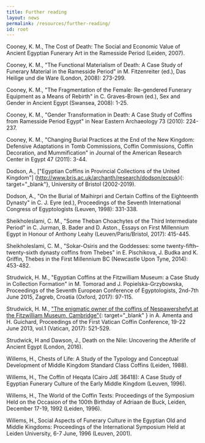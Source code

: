 ```yaml
---
title: Further reading
layout: news
permalink: /resources/further-reading/
id: root
---
```

Cooney, K. M., The Cost of Death: The Social and Economic Value of Ancient Egyptian Funerary Art in the Ramesside Period (Leiden, 2007).

Cooney, K. M., "The Functional Materialism of Death: A Case Study of Funerary Material in the Ramesside Period" in M. Fitzenreiter (ed.), Das Heilige und die Ware (London, 2008): 273-299.

Cooney, K. M., "The Fragmentation of the Female: Re-gendered Funerary Equipment as a Means of Rebirth" in C. Graves-Brown (ed.), Sex and Gender in Ancient Egypt (Swansea, 2008): 1-25.

Cooney, K. M., "Gender Transformation in Death: A Case Study of Coffins from Ramesside Period Egypt" in Near Eastern Archaeology 73 (2010): 224-237.

Cooney, K. M., "Changing Burial Practices at the End of the New Kingdom: Defensive Adaptations in Tomb Commissions, Coffin Commissions, Coffin Decoration, and Mummification" in Journal of the American Research Center in Egypt 47 (2011): 3-44.

Dodson, A., ["Egyptian Coffins in Provincial Collections of the United Kingdom"] (http://www.bris.ac.uk/archanth/research/dodson/ecpuk){: target="_blank"}, University of Bristol (2002-2019).

Dodson, A., "On the Burial of Maihirpri and Certain Coffins of the Eighteenth Dynasty" in C. J. Eyre (ed.), Proceedings of the Seventh International Congress of Egyptologists (Leuven, 1998): 331-338.

Sheikholeslami, C. M., "Some Theban Choachytes of the Third Intermediate Period" in C. Jurman, B. Bader and D. Aston., Essays on First Millennium Egypt in Honour of Anthony Leahy (Leuven/Paris/Bristol, 2017): 415-445.

Sheikholeslami, C. M., "Sokar-Osiris and the Goddesses: some twenty-fifth–twenty-sixth dynasty coffins from Thebes" in E. Pischikova, J. Budka and K. Griffin, Thebes in the First Millennium BC (Newcastle Upon Tyne, 2014): 453-482.

Strudwick, H. M., "Egyptian Coffins at the Fitzwilliam Museum: a Case Study in Collection Formation" in M. Tomorad and J. Popielska-Grzybowska, Proceedings of the Seventh European Conference of Egyptologists, 2nd-7th June 2015, Zagreb, Croatia (Oxford, 2017): 97-115.

Strudwick, H. M., ["The enigmatic owner of the coffins of Nespawershefyt at the Fitzwilliam Museum, Cambridge"](http://www.academia.edu/33566355/Enigmatic_owner_of_the_coffins_of_Nespawershefyt_..){: target="_blank" } in A. Amenta and H. Guichard, Proceedings of the First Vatican Coffin Conference, 19-22 June 2013, vol.1 (Vatican, 2017): 521-529.

Strudwick, H and Dawson, J., Death on the Nile: Uncovering the Afterlife of Ancient Egypt (London, 2016).

Willems, H., Chests of Life: A Study of the Typology and Conceptual Development of Middle Kingdom Standard Class Coffins (Leiden, 1988).

Willems, H., The Coffin of Heqata (Cairo JdE 36418): A Case Study of Egyptian Funerary Culture of the Early Middle Kingdom (Leuven, 1996).

Willems, H., The World of the Coffin Texts: Proceedings of the Symposium Held on the Occasion of the 100th Birthday of Adriaan de Buck, Leiden, December 17-19, 1992 (Leiden, 1996).

Willems, H., Social Aspects of Funerary Culture in the Egyptian Old and Middle Kingdoms: Proceedings of the International Symposium Held at Leiden University, 6-7 June, 1996 (Leuven, 2001).

